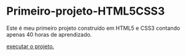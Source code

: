 # Primeiro-projeto-HTML5CSS3
Este é meu primeiro projeto construído em HTML5 e CSS3 contando apenas 40 horas de aprendizado. 

<a href="https://davidferreirad1.github.io/Primeiro-projeto-HTML5CSS3/PrimeiroProjeto/" target="_blank" >executar o projeto.</a>